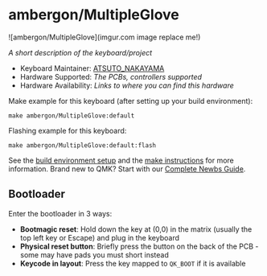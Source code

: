 # ambergon/MultipleGlove

![ambergon/MultipleGlove](imgur.com image replace me!)

*A short description of the keyboard/project*

* Keyboard Maintainer: [ATSUTO_NAKAYAMA](https://github.com/ambergon)
* Hardware Supported: *The PCBs, controllers supported*
* Hardware Availability: *Links to where you can find this hardware*

Make example for this keyboard (after setting up your build environment):

    make ambergon/MultipleGlove:default

Flashing example for this keyboard:

    make ambergon/MultipleGlove:default:flash

See the [build environment setup](https://docs.qmk.fm/#/getting_started_build_tools) and the [make instructions](https://docs.qmk.fm/#/getting_started_make_guide) for more information. Brand new to QMK? Start with our [Complete Newbs Guide](https://docs.qmk.fm/#/newbs).

## Bootloader

Enter the bootloader in 3 ways:

* **Bootmagic reset**: Hold down the key at (0,0) in the matrix (usually the top left key or Escape) and plug in the keyboard
* **Physical reset button**: Briefly press the button on the back of the PCB - some may have pads you must short instead
* **Keycode in layout**: Press the key mapped to `QK_BOOT` if it is available
